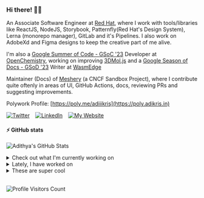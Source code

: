 ### Hi there! 👋🏻
  
An Associate Software Engineer at [Red Hat](https://www.redhat.com), where I work with tools/libraries like ReactJS, NodeJS, Storybook, Patternfly(Red Hat's Design System), Lerna (monorepo manager), GitLab and it's Pipelines. I also work on AdobeXd and Figma designs to keep the creative part of me alive.

I'm also a [Google Summer of Code - GSoC '23](https://summerofcode.withgoogle.com/) Developer at [OpenChemistry](https://openchemistry.org), working on improving [3DMol.js](https://github.com/3dmol/3Dmol.js) and a [Google Season of Docs - GSoD '23](https://developers.google.com/season-of-docs) Writer at [WasmEdge](https://github.com/WasmEdge)

Maintainer (Docs) of [Meshery](https://github.com/meshery) (a CNCF Sandbox Project), where I contribute quite oftenly in areas of UI, GitHub Actions, docs, reviewing PRs and suggesting improvements.

Polywork Profile: [https://poly.me/adiiikris](https://poly.adikris.in)

[![Twitter](https://img.shields.io/badge/-@adii_kris-%231DA1F2?style=for-the-badge&logo=twitter&logoColor=ffffff)](https:/twitter.adikris.in) &ensp;
[![LinkedIn](https://img.shields.io/badge/-Adithya%20Krishna-%230A67C3?style=for-the-badge&logo=linkedin&logoColor=ffffff)](https://linkedin.adikris.in/) &ensp;
[![My Website](https://img.shields.io/badge/-My%20Website-%230A67C3?style=for-the-badge)](https://adikris.in/)

#### ⚡️ GitHub stats

![Adithya's GitHub Stats](https://github-readme-stats.vercel.app/api?username=adithyaakrishna&show_icons=true&hide_border=true&title_color=fff&icon_color=79ff97&text_color=9f9f9f&bg_color=151515)


<details>
  <summary>Check out what I'm currently working on</summary>
  
  - [WasmEdge/docs](https://github.com/WasmEdge/docs) -  (4 days ago)
  - [adithyaakrishna/vegapay](https://github.com/adithyaakrishna/vegapay) -  (1 week ago)
  - [the-test-trove/the-test-trove.github.io](https://github.com/the-test-trove/the-test-trove.github.io) - The T3Con Website (1 week ago)
  - [3dmol/3Dmol.js](https://github.com/3dmol/3Dmol.js) - WebGL accelerated JavaScript molecular graphics library (2 weeks ago)
  - [adithyaakrishna/dotfiles](https://github.com/adithyaakrishna/dotfiles) - My Personal Configuration for GH CodeSpaces (2 weeks ago)
</details>

<details>
  <summary>Lately, I have worked on</summary>
  
  - [[Feat] - Migration of Content from Book to Docs - v2](https://github.com/WasmEdge/docs/pull/131) on [WasmEdge/docs](https://github.com/WasmEdge/docs) (3 days ago)
  - [[Bug] - Fixed Broken Link](https://github.com/WasmEdge/WasmEdge/pull/2644) on [WasmEdge/WasmEdge](https://github.com/WasmEdge/WasmEdge) (6 days ago)
  - [[Feat] - Migration of Docs from Old Site](https://github.com/WasmEdge/docs/pull/126) on [WasmEdge/docs](https://github.com/WasmEdge/docs) (6 days ago)
  - [[Chore] - Fixed Code Block Colors](https://github.com/WasmEdge/docs/pull/125) on [WasmEdge/docs](https://github.com/WasmEdge/docs) (6 days ago)
  - [[Chore] - Fixed Markdown Lint and Removed Duplicated Code](https://github.com/WasmEdge/docs/pull/124) on [WasmEdge/docs](https://github.com/WasmEdge/docs) (6 days ago)
</details>

<details>
  <summary>These are super cool</summary>
  
  - [openfaas/faas](https://github.com/openfaas/faas) - OpenFaaS - Serverless Functions Made Simple (2 days ago)
  - [ueberdosis/tiptap](https://github.com/ueberdosis/tiptap) - The headless editor framework for web artisans. (2 weeks ago)
  - [aidenybai/million](https://github.com/aidenybai/million) - The Virtual DOM Replacement for React (2 weeks ago)
  - [Akhil-2001/InceptionNet-Malware-Analysis](https://github.com/Akhil-2001/InceptionNet-Malware-Analysis) - Modern malware is designed to evade signature-based detection techniques. Thus, we can use Deep Convoluted Neural Networks in order to classify malware depicted by its binary malware image. In this project, we particularly use InceptionNetV3 for classifying malware binaries. (2 weeks ago)
  - [arXiv/arxiv-docs](https://github.com/arXiv/arxiv-docs) - Help, about and other static pages (2 weeks ago)
</details>

<br> 

![Profile Visitors Count](https://profile-counter.glitch.me/adithyaakrishna/count.svg)
